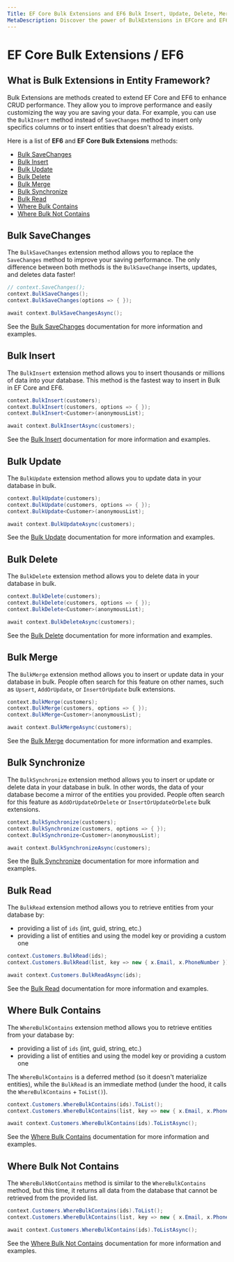 ```yaml
---
Title: EF Core Bulk Extensions and EF6 Bulk Insert, Update, Delete, Merge
MetaDescription: Discover the power of BulkExtensions in EFCore and EF6 to perform high-performance bulk operations and efficiently save large amounts of data.
---
```


# EF Core Bulk Extensions / EF6

## What is Bulk Extensions in Entity Framework?

Bulk Extensions are methods created to extend EF Core and EF6 to enhance CRUD performance. They allow you to improve performance and easily customizing the way you are saving your data. For example, you can use the `BulkInsert` method instead of `SaveChanges` method to insert only specifics columns or to insert entities that doesn't already exists.

Here is a list of **EF6** and **EF Core Bulk Extensions** methods:

- [Bulk SaveChanges](#bulk-savechanges)
- [Bulk Insert](#bulk-insert)
- [Bulk Update](#bulk-update)
- [Bulk Delete](#bulk-delete)
- [Bulk Merge](#bulk-merge)
- [Bulk Synchronize](#bulk-synchronize)
- [Bulk Read](#bulk-read)
- [Where Bulk Contains](#where-bulk-contains)
- [Where Bulk Not Contains](#where-bulk-not-contains)

## Bulk SaveChanges

The `BulkSaveChanges` extension method allows you to replace the `SaveChanges` method to improve your saving performance. The only difference between both methods is the `BulkSaveChange` inserts, updates, and deletes data faster!

```csharp
// context.SaveChanges();
context.BulkSaveChanges();
context.BulkSaveChanges(options => { });

await context.BulkSaveChangesAsync();
```

See the [Bulk SaveChanges](/bulk-savechanges) documentation for more information and examples.

## Bulk Insert

The `BulkInsert` extension method allows you to insert thousands or millions of data into your database. This method is the fastest way to insert in Bulk in EF Core and EF6.

```csharp
context.BulkInsert(customers);
context.BulkInsert(customers, options => { });
context.BulkInsert<Customer>(anonymousList);

await context.BulkInsertAsync(customers);
```

See the [Bulk Insert](/bulk-insert) documentation for more information and examples.

## Bulk Update

The `BulkUpdate` extension method allows you to update data in your database in bulk.

```csharp
context.BulkUpdate(customers);
context.BulkUpdate(customers, options => { });
context.BulkUpdate<Customer>(anonymousList);

await context.BulkUpdateAsync(customers);
```

See the [Bulk Update](/bulk-update) documentation for more information and examples.

## Bulk Delete

The `BulkDelete` extension method allows you to delete data in your database in bulk.

```csharp
context.BulkDelete(customers);
context.BulkDelete(customers, options => { });
context.BulkDelete<Customer>(anonymousList);

await context.BulkDeleteAsync(customers);
```

See the [Bulk Delete](/bulk-delete) documentation for more information and examples.

## Bulk Merge

The `BulkMerge` extension method allows you to insert or update data in your database in bulk. People often search for this feature on other names, such as `Upsert`, `AddOrUpdate`, or `InsertOrUpdate` bulk extensions.

```csharp
context.BulkMerge(customers);
context.BulkMerge(customers, options => { });
context.BulkMerge<Customer>(anonymousList);

await context.BulkMergeAsync(customers);
```

See the [Bulk Merge](/bulk-merge) documentation for more information and examples.

## Bulk Synchronize

The `BulkSynchronize` extension method allows you to insert or update or delete data in your database in bulk. In other words, the data of your database become a mirror of the entities you provided. People often search for this feature as `AddOrUpdateOrDelete` or `InsertOrUpdateOrDelete` bulk extensions.

```csharp
context.BulkSynchronize(customers);
context.BulkSynchronize(customers, options => { });
context.BulkSynchronize<Customer>(anonymousList);

await context.BulkSynchronizeAsync(customers);
```

See the [Bulk Synchronize](/bulk-synchronize) documentation for more information and examples.

## Bulk Read

The `BulkRead` extension method allows you to retrieve entities from your database by:

- providing a list of `ids` (int, guid, string, etc.)
- providing a list of entities and using the model key or providing a custom one

```csharp
context.Customers.BulkRead(ids);
context.Customers.BulkRead(list, key => new { x.Email, x.PhoneNumber });

await context.Customers.BulkReadAsync(ids);
```

See the [Bulk Read](/bulk-read) documentation for more information and examples.

## Where Bulk Contains

The `WhereBulkContains` extension method allows you to retrieve entities from your database by:

- providing a list of `ids` (int, guid, string, etc.)
- providing a list of entities and using the model key or providing a custom one

The `WhereBulkContains` is a deferred method (so it doesn't materialize entities), while the `BulkRead` is an immediate method (under the hood, it calls the `WhereBulkContains` + `ToList()`).

```csharp
context.Customers.WhereBulkContains(ids).ToList();
context.Customers.WhereBulkContains(list, key => new { x.Email, x.PhoneNumber });

await context.Customers.WhereBulkContains(ids).ToListAsync();
```

See the [Where Bulk Contains](/where-bulk-contains) documentation for more information and examples.

## Where Bulk Not Contains

The `WhereBulkNotContains` method is similar to the `WhereBulkContains` method, but this time, it returns all data from the database that cannot be retrieved from the provided list.

```csharp
context.Customers.WhereBulkContains(ids).ToList();
context.Customers.WhereBulkContains(list, key => new { x.Email, x.PhoneNumber });

await context.Customers.WhereBulkContains(ids).ToListAsync();
```

See the [Where Bulk Not Contains](/where-bulk-not-contains) documentation for more information and examples.